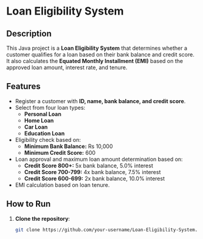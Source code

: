 # Loan Eligibility System

## Description

This Java project is a **Loan Eligibility System** that determines whether a customer qualifies for a loan based on their bank balance and credit score. It also calculates the **Equated Monthly Installment (EMI)** based on the approved loan amount, interest rate, and tenure.

## Features

- Register a customer with **ID, name, bank balance, and credit score**.
- Select from four loan types:
  - **Personal Loan**
  - **Home Loan**
  - **Car Loan**
  - **Education Loan**
- Eligibility check based on:
  - **Minimum Bank Balance:** Rs 10,000
  - **Minimum Credit Score:** 600
- Loan approval and maximum loan amount determination based on:
  - **Credit Score 800+:** 5x bank balance, 5.0% interest
  - **Credit Score 700-799:** 4x bank balance, 7.5% interest
  - **Credit Score 600-699:** 2x bank balance, 10.0% interest
- EMI calculation based on loan tenure.

## How to Run

1. **Clone the repository**:
   ```sh
   git clone https://github.com/your-username/Loan-Eligibility-System.git

